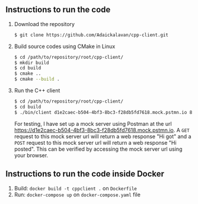 ## Instructions to run the code
1. Download the repository
    ```bash
    $ git clone https://github.com/Adaickalavan/cpp-client.git 
    ```
1. Build source codes using CMake in Linux
    ```bash
    $ cd /path/to/repository/root/cpp-client/
    $ mkdir build
    $ cd build
    $ cmake ..
    $ cmake --build .
    ``` 
1. Run the C++ client
    ```bash
    $ cd /path/to/repository/root/cpp-client/
    $ cd build
    $ ./bin/client d1e2caec-b504-4bf3-8bc3-f28db5fd7618.mock.pstmn.io 80 /
    ```
    For testing, I have set up a mock server using Postman at the url https://d1e2caec-b504-4bf3-8bc3-f28db5fd7618.mock.pstmn.io. A `GET` request to this mock server url will return a web response "Hi got" and a `POST` request to this mock server url will return a web response "Hi posted". This can be verified by accessing the mock server url using your browser.

## Instructions to run the code inside Docker
1. Build: `docker build -t cppclient .` on `Dockerfile`
1. Run: `docker-compose up` on `docker-compose.yaml` file    